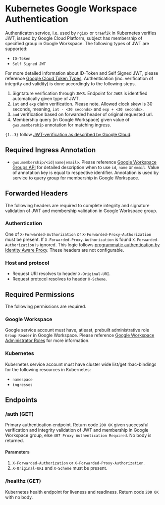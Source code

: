 # Kubernetes Google Workspace Authentication
Authenticaton service, i.e. used by `nginx` or `traefik` in Kubernetes verifies JWT, issued by Google Cloud Platform, subject has membership of specified group in Google Workspace. The following types of JWT are supported:

- `ID-Token`
- `Self Signed JWT`

For more detailed information about ID-Token and Self Signed JWT, please reference [Google Cloud Token Types][Google Cloud Token Types]. Authentication (inc. verification of integrity and validity) is done accordingly to the following steps.

1. Signtature verification through `JWKS`. Endpoint for `JWKS` is identified automatically given type of JWT.
2. `iat` and `exp` claim verification. Please note. Allowed clock skew is 30 seconds, meaning, `iat - <30 seconds>` and `exp + <30 seconds>`.
3. `aud` verification based on forwarded header of original requested url.
4. Membership query (in Google Workspace) given value of `gws.membership` annotation for matching ingress.

`{1..3}` follow [JWT-verification as described by Google Cloud][JWT-Verification].

## Required Ingress Annotation
- `gws.membership/<id|name|email>`. Please reference [Google Workspace Groups API][Google Workspace Groups API] for detailed description when to use `id`, `name` or `email`.
  Value of annotation key is equal to respective identifier. Annotation is used by service to query group for membership in Google Workspace.

## Forwarded Headers
The following headers are required to complete integrity and signature validation of JWT and membership validation in Google Workspace group.

### Authentication
One of `X-Forwarded-Authorization` or `X-Forwarded-Proxy-Authorization` must be present. If `X-Forwarded-Proxy-Authorization` is found `X-Forwarded-Authorization` is ignored.
This logic follows [programmatic authentication by Identity Aware Proxy][Programmatic Authentication]. These headers are not configurable.

### Host and protocol
- Request URI resolves to header `X-Original-URI`.
- Request protocol resolves to header `X-Scheme`.

## Required Permissions
The following permissions are required.

### Google Workspace
Google service account must have, atleast, prebuilt administrative role `Group Reader` in Google Workspace. Please reference [Google Workspace Administrator Roles][Google Workspace Administrator Roles] for more information.

### Kubernetes
Kubernetes service account must have cluster wide list/get rbac-bindings for the following resources in Kubernetes:

- `namespace`
- `ingresses`

## Endpoints 

### /auth (GET)
Primary authentication endpoint. Return code `200 OK` given successful verification and integrity validation of JWT and membership in Google Workspace group, else `407 Proxy Authentication Required`. No body is returned.

#### Parameters
1. `X-Forwarded-Authorization` or `X-Forwarded-Proxy-Authorization`.
2. `X-Original-URI` and `X-Scheme` must be present.

### /healthz (GET)
Kubernetes health endpoint for liveness and readiness. Return code `200 OK` with no body.

[Google Workspace Groups API]: <https://developers.google.com/admin-sdk/directory/reference/rest/v1/groups> "Google Workspace Groups API"
[Google Workspace Administrator Roles]: <https://support.google.com/a/answer/2405986> "Google Workspace Administrator Roles"
[Google Cloud Token Types]: <https://cloud.google.com/docs/authentication/token-types> "Google Cloud Token Types"
[Programmatic Authentication]: <https://cloud.google.com/iap/docs/authentication-howto#authenticating_from_proxy-authorization_header> "Programmatic Authentication"
[JWT-verification]: <https://cloud.google.com/docs/authentication/token-types#id-aud> "JWT-verification"
